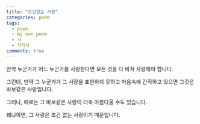 ```yaml
---
title: "조건없는 사랑"
categories: poem
tags:
  - poem
  - my own poem
  - 시
  - 자작시
comments: true
---
```


만약 누군가가
어느 누군가를 사랑한다면
모든 것을 다 바쳐 사랑해야 합니다.

그런데,
만약 그 누군가가
그 사랑을 표현하지 못하고
마음속에 간직하고 있으면
그것은 바보같은 사랑입니다.

그러나,
때로는 그 바보같은 사랑이
더욱 아름다울 수도 있습니다.

왜냐하면,
그 사랑은
조건 없는 사랑이기 때문입니다.